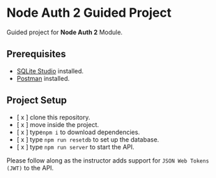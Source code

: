 # Node Auth 2 Guided Project

Guided project for **Node Auth 2** Module.

## Prerequisites

- [SQLite Studio](https://sqlitestudio.pl/index.rvt?act=download) installed.
- [Postman](https://www.postman.com/) installed.

## Project Setup

- [ x ] clone this repository.
- [ x ] move inside the project.
- [ x ] type`npm i` to download dependencies.
- [ x ] type `npm run resetdb` to set up the database.
- [ x ] type `npm run server` to start the API.

Please follow along as the instructor adds support for `JSON Web Tokens (JWT)` to the API.
